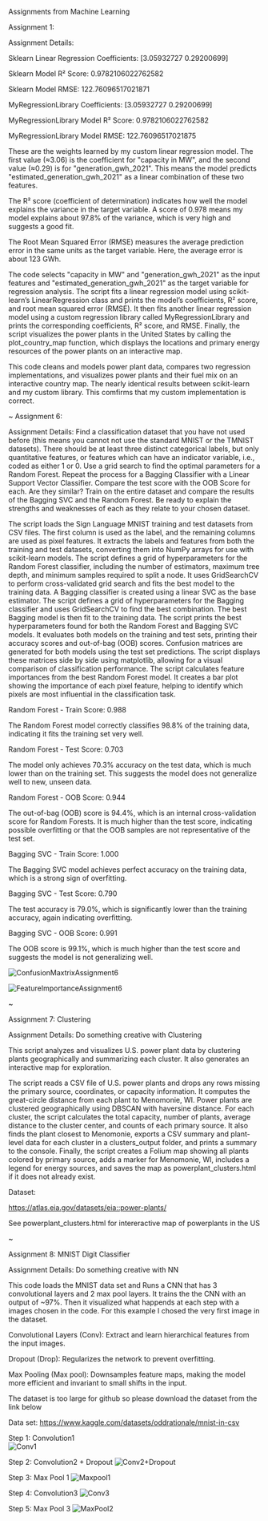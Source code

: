 Assignments from Machine Learning

Assignment 1:

Assignment Details:



Sklearn Linear Regression Coefficients: [3.05932727 0.29200699]

Sklearn Model R² Score: 0.9782106022762582

Sklearn Model RMSE: 122.76096517021871

MyRegressionLibrary Coefficients: [3.05932727 0.29200699]

MyRegressionLibrary Model R² Score: 0.9782106022762582

MyRegressionLibrary Model RMSE: 122.76096517021875

These are the weights learned by my custom linear regression model. The first value (≈3.06) is the coefficient for "capacity in MW", and the second value (≈0.29) is for "generation_gwh_2021". This means the model predicts "estimated_generation_gwh_2021" as a linear combination of these two features.

The R² score (coefficient of determination) indicates how well the model explains the variance in the target variable. A score of 0.978 means my model explains about 97.8% of the variance, which is very high and suggests a good fit.

The Root Mean Squared Error (RMSE) measures the average prediction error in the same units as the target variable. Here, the average error is about 123 GWh.

The code selects "capacity in MW" and "generation_gwh_2021" as the input features and "estimated_generation_gwh_2021" as the target variable for regression analysis.
The script fits a linear regression model using scikit-learn’s LinearRegression class and prints the model’s coefficients, R² score, and root mean squared error (RMSE).
It then fits another linear regression model using a custom regression library called MyRegressionLibrary and prints the corresponding coefficients, R² score, and RMSE.
Finally, the script visualizes the power plants in the United States by calling the plot_country_map function, which displays the locations and primary energy resources of the power plants on an interactive map.

This code cleans and models power plant data, compares two regression implementations, and visualizes power plants and their fuel mix on an interactive country map. The nearly identical results between scikit-learn and my custom library. This comfirms that my custom implementation is correct.


~
Assignment 6: 

Assignment Details:
Find a classification dataset that you have not used before (this means you cannot not use the standard MNIST or the TMNIST datasets). There should be at least three distinct categorical labels, but only quantitative features, or features which can have an indicator variable, i.e., coded as either 1 or 0. Use a grid search to find the optimal parameters for a Random Forest. Repeat the process for a Bagging Classifier with a Linear Support Vector Classifier. Compare the test score with the OOB Score for each. Are they similar? Train on the entire dataset and compare the results of the Bagging SVC and the Random Forest. Be ready to explain the strengths and weaknesses of each as they relate to your chosen dataset.

The script loads the Sign Language MNIST training and test datasets from CSV files. The first column is used as the label, and the remaining columns are used as pixel features.
It extracts the labels and features from both the training and test datasets, converting them into NumPy arrays for use with scikit-learn models.
The script defines a grid of hyperparameters for the Random Forest classifier, including the number of estimators, maximum tree depth, and minimum samples required to split a node. It uses GridSearchCV to perform cross-validated grid search and fits the best model to the training data.
A Bagging classifier is created using a linear SVC as the base estimator. The script defines a grid of hyperparameters for the Bagging classifier and uses GridSearchCV to find the best combination. The best Bagging model is then fit to the training data.
The script prints the best hyperparameters found for both the Random Forest and Bagging SVC models. It evaluates both models on the training and test sets, printing their accuracy scores and out-of-bag (OOB) scores.
Confusion matrices are generated for both models using the test set predictions. The script displays these matrices side by side using matplotlib, allowing for a visual comparison of classification performance.
The script calculates feature importances from the best Random Forest model. It creates a bar plot showing the importance of each pixel feature, helping to identify which pixels are most influential in the classification task.


Random Forest - Train Score: 0.988

The Random Forest model correctly classifies 98.8% of the training data, indicating it fits the training set very well.

Random Forest - Test Score: 0.703

The model only achieves 70.3% accuracy on the test data, which is much lower than on the training set. This suggests the model does not generalize well to new, unseen data.

Random Forest - OOB Score: 0.944

The out-of-bag (OOB) score is 94.4%, which is an internal cross-validation score for Random Forests. It is much higher than the test score, indicating possible overfitting or that the OOB samples are not representative of the test set.

Bagging SVC - Train Score: 1.000

The Bagging SVC model achieves perfect accuracy on the training data, which is a strong sign of overfitting.

Bagging SVC - Test Score: 0.790

The test accuracy is 79.0%, which is significantly lower than the training accuracy, again indicating overfitting.

Bagging SVC - OOB Score: 0.991

The OOB score is 99.1%, which is much higher than the test score and suggests the model is not generalizing well.



![ConfusionMaxtrixAssignment6](https://github.com/user-attachments/assets/f0485068-3fb4-471e-a94e-f887b796c89f)

![FeatureImportanceAssignment6](https://github.com/user-attachments/assets/1a04173e-ddda-4de5-9cf6-a65483720890)


~

Assignment 7: Clustering

Assignment Details: Do something creative with Clustering

This script analyzes and visualizes U.S. power plant data by clustering plants geographically and summarizing each cluster. It also generates an interactive map for exploration.

The script reads a CSV file of U.S. power plants and drops any rows missing the primary source, coordinates, or capacity information. It computes the great-circle distance from each plant to Menomonie, WI. Power plants are clustered geographically using DBSCAN with haversine distance. For each cluster, the script calculates the total capacity, number of plants, average distance to the cluster center, and counts of each primary source. It also finds the plant closest to Menomonie, exports a CSV summary and plant-level data for each cluster in a clusters_output folder, and prints a summary to the console. Finally, the script creates a Folium map showing all plants colored by primary source, adds a marker for Menomonie, WI, includes a legend for energy sources, and saves the map as powerplant_clusters.html if it does not already exist.

Dataset:

https://atlas.eia.gov/datasets/eia::power-plants/

See powerplant_clusters.html for intereractive map of powerplants in the US

~

Assignment 8: MNIST Digit Classifier

Assignment Details: Do something creative with NN

This code loads the MNIST data set and Runs a CNN that has 3 convolutional layers and 2 max pool layers. It trains the the CNN with an output of ~97%. Then it visualized what happends at each step with a images chosen in the code. For this example I chosed the very first image in the dataset.

Convolutional Layers (Conv): Extract and learn hierarchical features from the input images.

Dropout (Drop): Regularizes the network to prevent overfitting.

Max Pooling (Max pool): Downsamples feature maps, making the model more efficient and invariant to small shifts in the input.
		
The dataset is too large for github so please download the dataset from the link below

Data set: https://www.kaggle.com/datasets/oddrationale/mnist-in-csv

Step 1: Convolution1	
![Conv1](https://github.com/user-attachments/assets/c2ce5bbf-eeb5-4420-b142-a14ec5c6b0bc)

Step 2: Convolution2 + Dropout
![Conv2+Dropout](https://github.com/user-attachments/assets/90d604d0-00a6-41e6-8434-3a2c3f10707c)

Step 3: Max Pool 1
![Maxpool1](https://github.com/user-attachments/assets/2ab65176-13c9-4ca7-b8ab-80f0e7cd9e93)

Step 4: Convolution3
![Conv3](https://github.com/user-attachments/assets/ab9aad47-583a-4113-86b8-9e4ff480b2c6)

Step 5: Max Pool 3
![MaxPool2](https://github.com/user-attachments/assets/f3ec9def-ce41-4d12-a463-ddf3b070d14d)
